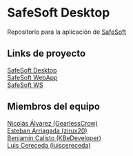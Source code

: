 # SafeSoft Desktop

Repositorio para la aplicación de [SafeSoft](https://github.com/users/KBeDeveloper/projects/1)

## Links de proyecto

[SafeSoft Desktop](https://github.com/KBeDeveloper/SafeSoft-Desktop)
<br>
[SafeSoft WebApp](https://github.com/KBeDeveloper/SafeSoft-WebApp)
<br>
[SafeSoft WS](https://github.com/KBeDeveloper/SafeSoft-WebServices)

## Miembros del equipo

[Nicolás Álvarez (GearlessCrow)](https://github.com/GearlessCrow)
<br>
[Esteban Arriagada (zirux20)](https://github.com/zirux20)
<br>
[Benjamín Calisto (KBeDeveloper)](https://github.com/KBeDeveloper)
<br>
[Luis Cereceda (luiscereceda)](https://github.com/luiscereceda)